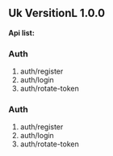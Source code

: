 ## Uk VersitionL 1.0.0



**Api list:**
### Auth
1. auth/register
2. auth/login
3. auth/rotate-token

### Auth
1. auth/register
2. auth/login
3. auth/rotate-token